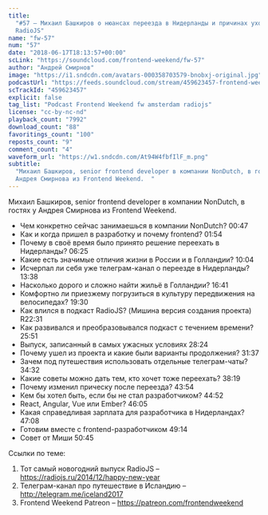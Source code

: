 ```yaml
---
title:
  "#57 – Михаил Башкиров о нюансах переезда в Нидерланды и причинах ухода из
  RadioJS"
name: "fw-57"
num: "57"
date: "2018-06-17T18:13:57+00:00"
scLink: "https://soundcloud.com/frontend-weekend/fw-57"
author: "Андрей Смирнов"
image: "https://i1.sndcdn.com/avatars-000358703579-bnobxj-original.jpg"
podcastUrl: "https://feeds.soundcloud.com/stream/459623457-frontend-weekend-fw-57.m4a"
scTrackId: "459623457"
explicit: false
tag_list: "Podcast Frontend Weekend fw amsterdam radiojs"
license: "cc-by-nc-nd"
playback_count: "7992"
download_count: "88"
favoritings_count: "100"
reposts_count: "9"
comment_count: "4"
waveform_url: "https://w1.sndcdn.com/At94W4fbfIlF_m.png"
subtitle:
  "Михаил Башкиров, senior frontend developer в компании NonDutch, в гостях у
  Андрея Смирнова из Frontend Weekend.  "
---
```


Михаил Башкиров, senior frontend developer в компании NonDutch, в гостях у
Андрея Смирнова из Frontend Weekend.

- Чем конкретно сейчас занимаешься в компании NonDutch?
  <timecode sec="47">00:47</timecode>
- Как и когда пришел в разработку и почему frontend?
  <timecode sec="114">01:54</timecode>
- Почему в своё время было принято решение переехать в Нидерланды?
  <timecode sec="385">06:25</timecode>
- Какие есть значимые отличия жизни в России и в Голландии?
  <timecode sec="604">10:04</timecode>
- Исчерпал ли себя уже телеграм-канал о переезде в Нидерланды?
  <timecode sec="818">13:38</timecode>
- Насколько дорого и сложно найти жильё в Голландии?
  <timecode sec="1001">16:41</timecode>
- Комфортно ли приезжему погрузиться в культуру передвижения на велосипедах?
  <timecode sec="1170">19:30</timecode>
- Как влился в подкаст RadioJS? (Мишина версия создания проекта)
  R<timecode sec="1351">22:31</timecode>
- Как развивался и преобразовывался подкаст с течением времени?
  <timecode sec="1551">25:51</timecode>
- Выпуск, записанный в самых ужасных условиях
  <timecode sec="1704">28:24</timecode>
- Почему ушел из проекта и какие были варианты продолжения?
  <timecode sec="1897">31:37</timecode>
- Зачем под путешествия использовать отдельные телеграм-чаты?
  <timecode sec="2072">34:32</timecode>
- Какие советы можно дать тем, кто хочет тоже переехать?
  <timecode sec="2299">38:19</timecode>
- Почему изменил прическу после переезда? <timecode sec="2634">43:54</timecode>
- Кем бы хотел быть, если бы не стал разработчиком?
  <timecode sec="2692">44:52</timecode>
- React, Angular, Vue или Ember? <timecode sec="2765">46:05</timecode>
- Какая справедливая зарплата для разработчика в Нидерландах?
  <timecode sec="2828">47:08</timecode>
- Готовим вместе с frontend-разработчиком <timecode sec="2954">49:14</timecode>
- Совет от Миши <timecode sec="3045">50:45</timecode>

Ссылки по теме:

1. Тот самый новогодний выпуск RadioJS –
   <https://radiojs.ru/2014/12/happy-new-year>
2. Телеграм-канал про путешествие в Исландию – <http://telegram.me/iceland2017>
3. Frontend Weekend Patreon – <https://patreon.com/frontendweekend>
